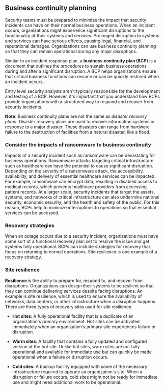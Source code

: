 ## Business continuity planning

Security teams must be prepared to minimize the impact that security incidents can have on their normal business operations. When an incident occurs, organizations might experience significant disruptions to the functionality of their systems and services. Prolonged disruption to systems and services can have serious effects, causing legal, financial, and reputational damages. Organizations can use business continuity planning so that they can remain operational during any major disruptions.

Similar to an incident response plan, a **business** **continuity plan (BCP)** is a document that outlines the procedures to sustain business operations during and after a significant disruption. A BCP helps organizations ensure that critical business functions can resume or can be quickly restored when an incident occurs.

Entry level security analysts aren't typically responsible for the development and testing of a BCP. However, it's important that you understand how BCPs provide organizations with a structured way to respond and recover from security incidents.

**Note**: Business continuity plans are not the same as _disaster recovery plans_. Disaster recovery plans are used to recover information systems in response to a major disaster. These disasters can range from hardware failure to the destruction of facilities from a natural disaster, like a flood. 

### **Consider the impacts of ransomware to business continuity**

Impacts of a security incident such as ransomware can be devastating for business operations. Ransomware attacks targeting critical infrastructure such as healthcare can have the potential to cause significant disruption. Depending on the severity of a ransomware attack, the accessibility, availability, and delivery of essential healthcare services can be impacted. For example, ransomware can encrypt data, resulting in disabled access to medical records, which prevents healthcare providers from accessing patient records. At a larger scale, security incidents that target the assets, systems, and networks of critical infrastructure can also undermine national security, economic security, and the health and safety of the public. For this reason, BCPs help to minimize interruptions to operations so that essential services can be accessed.

### **Recovery strategies** 

When an outage occurs due to a security incident, organizations must have some sort of a functional recovery plan set to resolve the issue and get systems fully operational. BCPs can include strategies for recovery that focus on returning to normal operations. Site resilience is one example of a recovery strategy. 

### **Site resilience** 

**Resilience** is the ability to prepare for, respond to, and recover from disruptions. Organizations can design their systems to be resilient so that they can continue delivering services despite facing disruptions. An example is site resilience, which is used to ensure the availability of networks, data centers, or other infrastructure when a disruption happens. There are three types of recovery sites used for site resilience:

- **Hot sites**: A fully operational facility that is a duplicate of an organization's primary environment. Hot sites can be activated immediately when an organization's primary site experiences failure or disruption.
    
- **Warm sites**: A facility that contains a fully updated and configured version of the hot site. Unlike hot sites, warm sites are not fully operational and available for immediate use but can quickly be made operational when a failure or disruption occurs.
    
- **Cold sites**: A backup facility equipped with some of the necessary infrastructure required to operate an organization's site. When a disruption or failure occurs, cold sites might not be ready for immediate use and might need additional work to be operational.